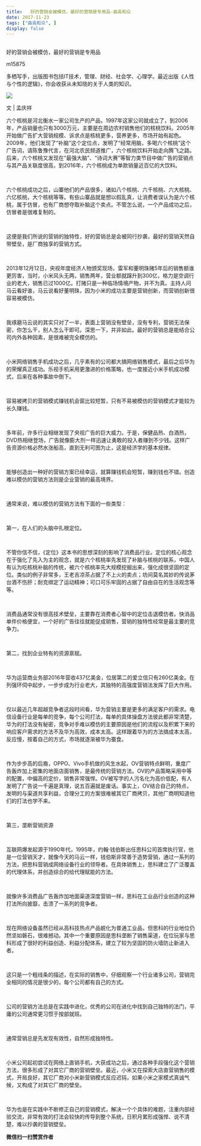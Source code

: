 ```yaml
---
title:   好的营销会被模仿，最好的营销是专用品-曲高和众
date: 2017-11-23
tags: ["曲高和众", ]
display: false
---
```



## 



好的营销会被模仿，最好的营销是专用品




m15875




多栖写手，出版图书包括IT技术，管理、财经、社会学、心理学。最近出版《人性与个性的逻辑》，你会收获从未知晓的关于人类的知识。


<img data-s="300,640" data-type="jpeg" src="https://mmbiz.qpic.cn/mmbiz_jpg/fxGMiaL5Zj1giaQIHHhSgwIlppr8CTibqBLVicuadDlKPKQrtiaakxqY7Go5XCziav48ERnicGNsyncETEibWlAZiaQHQTA/0?wx_fmt=jpeg" style="" class="" data-ratio="0.75" data-w="960"/>



文 | 孟庆祥

六个核桃是河北衡水一家公司生产的产品，1997年这家公司就成立了，到2006年，产品销量也只有3000万元，主要是在周边农村销售他们的核桃饮料。2005年开始做广告扩大营销规模、诉求点是核桃更多，营养更多，市场开始有起色。2009年，他们发现了“补脑”这个定位点，发明了“经常用脑，多喝六个核桃”这个广告词，请陈鲁豫代言，在河北农民频道推广，六个核桃饮料开始走向腾飞之路。后来，六个核桃又发现在“最强大脑”、“诗词大赛”等智力类节目中做广告的营销点与其产品关联度很高，到2016年，六个核桃成为单款销量近百亿的大饮料。

&nbsp;

六个核桃成功之后，山寨他们的产品很多，诸如八个核桃、六千核桃、六大核桃、六亿核桃，大个核桃等等。有些山寨品就是想以假乱真，让消费者误认为是六个核桃，属于仿冒，也有厂商想夺取补脑这个卖点。不管怎么说，一个产品成功之后，仿冒者是很难复制的。

&nbsp;

这便是我们所说的营销的独特性，好的营销总是会被同行抄袭，最好的营销天然自带壁垒，是厂商独享的营销方式。

&nbsp;

2013年12月12日，央视年度经济人物颁奖现场，雷军和董明珠赌5年后的销售额谁更厉害，当时，小米风头无两，销售两年，营业额就蹿升到300亿，格力是空调行业的老大，销售已过1000亿。打赌只是一种临场情境产物，并不为真。主持人问马云看好谁，马云说看好董明珠，因为小米的成功主要是营销创新，而营销创新很容易被模仿。

&nbsp;

我琢磨马云说的其实只对了一半，表面上营销没有壁垒，没有专利，营销无法保密，你怎么干，别人怎么干即可。深思一下，并非如此。最好的营销总是能结合公司内外各种因素，是很难被完全模仿的。

&nbsp;

小米网络销售手机成功之后，几乎素有的公司都大搞网络销售模式，最后之后华为的荣耀真正成功。乐视手机采用更激进的价格策略，也一度接近小米手机成功模式，后来在各种事故中倒下。

&nbsp;

容易被拷贝的营销模式赚钱机会窗比较短暂，只有不易被模仿的营销模式才能较为长久赚钱。

&nbsp;

多年前，许多行业相继发现了央视广告的巨大威力。于是，保健品热、白酒热，DVD热相继登场，广告就像膨大剂一样迅速让勇敢的投入者赚到不少钱。这样广告资源价格必然水涨船高，直到无利可图为止，这是经济学的基本规律。

&nbsp;

能够创造出一种好的营销方案已经幸运，就算赚钱机会短暂，赚到钱也不错。创造难以模仿的营销方法则是企业营销的最高境界。

&nbsp;

通常来说，难以模仿的营销方法有下面的一些类型：

&nbsp;

第一，在人们的头脑中扎根定位。

&nbsp;

不管你信不信，《定位》这本书的思想深刻的影响了消费品行业。定位的核心观念在于强化了先入为主的观念，就是六个核桃率先发现了补脑与核桃的联系，中国人有认为吃核桃补脑的传统，被六个核桃率先大规模挖掘出来，强化成很坚固的定位。类似的例子非常多，王老吉凉茶占据了不上火的卖点；坊间莫名其妙的传说茅台酒不伤肝；耐克绑定了运动精神；可口可乐牢固的占据了自由自在的生活观念等等。

&nbsp;

消费品通常没有很高技术壁垒，主要靠在消费者心智中的定位击退模仿者。快消品单件价格便宜，一个好的广告往往就能促成销售，营销的独特性经常是最主要的竞争力。

&nbsp;

第二，找到企业特有的资源禀赋。

&nbsp;

华为运营商业务部2016年营收437亿美金，位居第二的爱立信只有260亿美金。在列强环伺中起步，一步步成为行业老大，其独特的高强度营销法发挥了巨大作用。

&nbsp;

仅以最近几年超越竞争者这段时间看，华为营销主要是更多的满足客户的需求。电信设备行业是每单的竞争，每个公司打法，每单的具体操盘方法彼此都非常清楚，华为的打法没有秘密，竞争对手难以模仿的主要原因是他们的流程以及积累下来的响应客户需求的方法不及华为高效，成本太高。这样跟着华为的方法搞成本太高，反应慢，按着自己的方式，市场就逐渐被华为蚕食。

&nbsp;

作为步步高的后裔，OPPO、Vivo手机做的风生水起，OV营销特点鲜明，重度广告轰炸加上密集的地面店面销售，是最传统的营销方法。OV的产品策略采用中等的配置，中偏高的定价，销售非常强悍。OV被写字的人污名化为高价低配，有人发明了广告说一千遍是真理，说五百遍就是废话。事实上，OV结合自己的特点，发明的与渠道共享利益，合理分工的方案很难被其它厂商拷贝，其他厂商明知道他们的打法也学不来。

&nbsp;

第三，垄断营销资源

&nbsp;

互联网爆发起源于1990年代，1995年，约翰·钱伯斯出任思科公司首席执行官，他是一位营销天才，就像今天的马云一样，钱伯斯非常善于造势营销，通过一系列的方法，把思科营销成网络设备行业的领导者。在具体销售上，思科建立了广泛覆盖的代理体系，并创造综合的给代理赋能的方法。

&nbsp;

就像许多消费品广告轰炸加地面渠道深度营销一样，思科在工业品行业创造的这种打法所向披靡，击溃了一系列的竞争者。

&nbsp;

现在网络设备虽然已经从高科技热点产品蜕化为普通工业品，但思科的行业地位仍然坚如磐石，很难撼动。其中一个重要原因是思科垄断了销售渠道，在位玩家与思科形成了很好的利益创造、利益分配体系，建立了较为坚固的防火墙防止新进入者。

&nbsp;

这只是一个粗线条的描述，在实际的销售中，仔细观察一个行业诸多公司，营销完全相同的情况是很少的，每个公司都有自己的方式。

&nbsp;

公司的营销方法总是在实践中进化，优秀的公司在进化中找到自己独特的法门，平庸的公司通常更习惯于按部就班。

&nbsp;

通常营销总是先发现有效性，自然形成独特性。

&nbsp;

小米公司起初尝试在网络上直销手机，大获成功之后，通过各种手段强化这个营销方法，很多形成了对其它厂商的营销壁垒。最近，小米又在探索大店直营销售的模式，开局良好，其它厂商对小米新营销模式反应迟钝，如果小米之家模式真诚气候，又构成了对其它厂商的壁垒。

&nbsp;

华为也是在实践中不断修正自己的营销模式，解决一个个具体的难题，注重内部经验交流，非常有效的打法会较快的传导到整个系统，日积月累形成强悍、说不清楚，难以抄袭的营销壁垒。




**微信扫一扫赞赏作者**